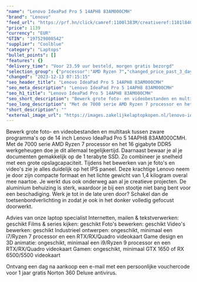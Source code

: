 ```yaml
---
"name": "Lenovo IdeaPad Pro 5 14APH8 83AM000CMH"
"brand": "Lenovo"
"feed_url": "https://prf.hn/click/camref:1100l383M/creativeref:1101l84031/destination:https%3A%2F%2Fwww.coolblue.nl%2Fproduct%2F926533"
"price": 1139
"currency": "EUR"
"GTIN": "197529808542"
"supplier": "Coolblue"
"category": "Laptops"
"bullet_points": []
"features": {}
"delivery_time": "Voor 23.59 uur besteld, morgen gratis bezorgd"
"selection_group": {"processor":"AMD Ryzen 7","changed_price_past_3_days":false,"product_family":"Ideapad"}
"changed": "2023-12-13 07:15:15"
"seo_header_title": "Lenovo IdeaPad Pro 5 14APH8 83AM000CMH"
"seo_meta_description": "Lenovo IdeaPad Pro 5 14APH8 83AM000CMH"
"seo_h1_title": "Lenovo IdeaPad Pro 5 14APH8 83AM000CMH"
"seo_short_description": "Bewerk grote foto- en videobestanden en multitask tussen zware programma's op de 14 inch Lenovo IdeaPad Pro 5 14APH8 83AM000CMH."
"seo_long_description": "Met de 7000 serie AMD Ryzen 7 processor en het 16 gigabyte DDR5 werkgeheugen doe je dit allemaal tegelijkertijd. Daarnaast bewaar je al je documenten gemakkelijk op de 1 terabyte SSD. Zo combineer je snelheid met een grote opslagcapaciteit. Tijdens het bewerken van je foto's en video's zie je alles duidelijk op het IPS paneel. Deze krachtige Lenovo neem je door zijn compacte formaat en het lichte gewicht van 1,4 kilogram overal mee naartoe. Je werkt dus ook onderweg aan al je creatieve projecten. De aluminium behuizing is sterk, waardoor je bij een stootje niet bang bent voor een beschadiging. Werk je tot in de late uren door? Schakel dan de toetsenbordverlichting in zodat je ook in het donker volledig gefocust doorwerkt. \r\n\r\nAdvies van onze laptop specialist\r\nInternetten, mailen & tekstverwerken: geschikt\r\nFilms & series kijken: geschikt\r\nFoto's bewerken: geschikt\r\nVideo's bewerken: geschikt\r\nIndustrieel ontwerpen: ongeschikt, minimaal een i7/Ryzen 7 processor en een RTX/RX/Quadro videokaart\r\nGame design en 3D animatie: ongeschikt, minimaal een i9/Ryzen 9 processor en een RTX/RX/Quadro videokaart\r\nGamen: ongeschikt, minimaal GTX 1650 of RX 6500/5500 videokaart\r\n \r\nOntvang een dag na aankoop een e-mail met een persoonlijke vouchercode voor 1 jaar gratis Norton 360 Deluxe antivirus."
"short_description": ""
"external_image_url": "https://images.zakelijkelaptopkopen.nl/lenovo-ideapad-pro-5-14aph8-83am000cmh.webp"
---
```


Bewerk grote foto- en videobestanden en multitask tussen zware programma's op de 14 inch Lenovo IdeaPad Pro 5 14APH8 83AM000CMH. Met de 7000 serie AMD Ryzen 7 processor en het 16 gigabyte DDR5 werkgeheugen doe je dit allemaal tegelijkertijd. Daarnaast bewaar je al je documenten gemakkelijk op de 1 terabyte SSD. Zo combineer je snelheid met een grote opslagcapaciteit. Tijdens het bewerken van je foto's en video's zie je alles duidelijk op het IPS paneel. Deze krachtige Lenovo neem je door zijn compacte formaat en het lichte gewicht van 1,4 kilogram overal mee naartoe. Je werkt dus ook onderweg aan al je creatieve projecten. De aluminium behuizing is sterk, waardoor je bij een stootje niet bang bent voor een beschadiging. Werk je tot in de late uren door? Schakel dan de toetsenbordverlichting in zodat je ook in het donker volledig gefocust doorwerkt.

Advies van onze laptop specialist
Internetten, mailen & tekstverwerken: geschikt
Films & series kijken: geschikt
Foto's bewerken: geschikt
Video's bewerken: geschikt
Industrieel ontwerpen: ongeschikt, minimaal een i7/Ryzen 7 processor en een RTX/RX/Quadro videokaart
Game design en 3D animatie: ongeschikt, minimaal een i9/Ryzen 9 processor en een RTX/RX/Quadro videokaart
Gamen: ongeschikt, minimaal GTX 1650 of RX 6500/5500 videokaart
 
Ontvang een dag na aankoop een e-mail met een persoonlijke vouchercode voor 1 jaar gratis Norton 360 Deluxe antivirus.